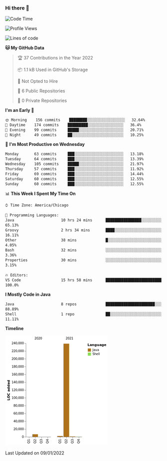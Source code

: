 ### Hi there 👋


<!--START_SECTION:waka-->
![Code Time](http://img.shields.io/badge/Code%20Time-1%2C948%20hrs%2025%20mins-blue)

![Profile Views](http://img.shields.io/badge/Profile%20Views-0-blue)

![Lines of code](https://img.shields.io/badge/From%20Hello%20World%20I%27ve%20Written-249%20Thousand%20lines%20of%20code-blue)

**🐱 My GitHub Data** 

> 🏆 37 Contributions in the Year 2022
 > 
> 📦 1.1 kB Used in GitHub's Storage 
 > 
> 🚫 Not Opted to Hire
 > 
> 📜 6 Public Repositories 
 > 
> 🔑 0 Private Repositories  
 > 
**I'm an Early 🐤** 

```text
🌞 Morning    156 commits    ████████░░░░░░░░░░░░░░░░░   32.64% 
🌆 Daytime    174 commits    █████████░░░░░░░░░░░░░░░░   36.4% 
🌃 Evening    99 commits     █████░░░░░░░░░░░░░░░░░░░░   20.71% 
🌙 Night      49 commits     ██░░░░░░░░░░░░░░░░░░░░░░░   10.25%

```
📅 **I'm Most Productive on Wednesday** 

```text
Monday       63 commits     ███░░░░░░░░░░░░░░░░░░░░░░   13.18% 
Tuesday      64 commits     ███░░░░░░░░░░░░░░░░░░░░░░   13.39% 
Wednesday    105 commits    █████░░░░░░░░░░░░░░░░░░░░   21.97% 
Thursday     57 commits     ███░░░░░░░░░░░░░░░░░░░░░░   11.92% 
Friday       69 commits     ███░░░░░░░░░░░░░░░░░░░░░░   14.44% 
Saturday     60 commits     ███░░░░░░░░░░░░░░░░░░░░░░   12.55% 
Sunday       60 commits     ███░░░░░░░░░░░░░░░░░░░░░░   12.55%

```


📊 **This Week I Spent My Time On** 

```text
⌚︎ Time Zone: America/Chicago

💬 Programming Languages: 
Java                     10 hrs 24 mins      ████████████████░░░░░░░░░   65.13% 
Groovy                   2 hrs 34 mins       ████░░░░░░░░░░░░░░░░░░░░░   16.11% 
Other                    38 mins             █░░░░░░░░░░░░░░░░░░░░░░░░   4.05% 
Bash                     32 mins             ░░░░░░░░░░░░░░░░░░░░░░░░░   3.36% 
Properties               30 mins             ░░░░░░░░░░░░░░░░░░░░░░░░░   3.15%

🔥 Editors: 
VS Code                  15 hrs 58 mins      █████████████████████████   100.0%

```

**I Mostly Code in Java** 

```text
Java                     8 repos             ██████████████████████░░░   88.89% 
Shell                    1 repo              ██░░░░░░░░░░░░░░░░░░░░░░░   11.11%

```


**Timeline**

![Chart not found](https://raw.githubusercontent.com/powercasgamer/powercasgamer/master/charts/bar_graph.png) 


 Last Updated on 09/01/2022
<!--END_SECTION:waka-->
